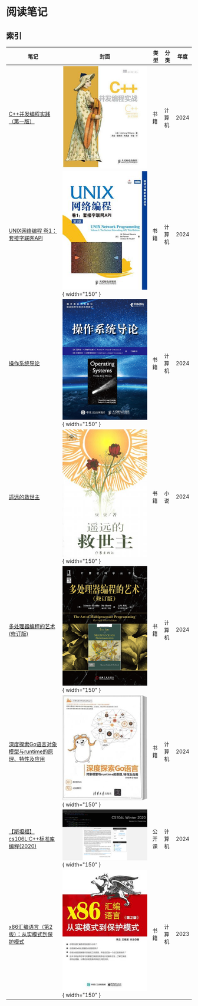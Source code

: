 # 阅读笔记

## 索引

笔记 | 封面 | 类型 | 分类 | 年度
--- | ---  | --- | --- | ---
[C++并发编程实践（第一版）](./cpp-concurrency-in-action/) | ![](./images/s28077549.jpg) | 书籍 | 计算机 | 2024
[UNIX网络编程 卷1：套接字联网API](./unp-v1/) | ![](./images/s4437258.jpg) { width="150" } | 书籍 | 计算机 | 2024
[操作系统导论](./ostep/) | ![](./images/s32332106.jpg) { width="150" } | 书籍 | 计算机 | 2024
[遥远的救世主](./the-distant-savior/) | ![](./images/c7d563e0e6b911ea8d4b066ed4ba7ee1.png) { width="150" } | 书籍 | 小说 | 2024
[多处理器编程的艺术(修订版)](./the-art-of-multiprocessor-programming/) | ![](./images/s26541796.jpg)  { width="150" } | 书籍 |  计算机 | 2024
[深度探索Go语言对象模型与runtime的原理、特性及应用](./goruntime/) | ![](./images/s34315558.jpg) { width="150" }  | 书籍 |  计算机 | 2024
[【斯坦福】cs106L:C++标准库编程(2020)](./cs106L/) | ![](./images/cs106l_2020.png) { width="150" }  | 公开课 |  计算机 | 2024
[x86汇编语言（第2版）：从实模式到保护模式](./x86-assembly-language/) | ![](./images/s34455979.jpg) { width="150" }  | 书籍 |  计算机 | 2023